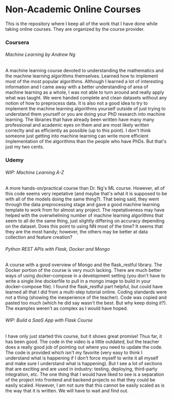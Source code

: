 # Non-Academic Online Courses

This is the repository where I keep all of the work that I have done while 
taking online courses. They are organized by the course provider. 

### Coursera
###### Machine Learning by Andrew Ng

A machine learning course devoted to understanding the mathematics and the 
machine learning algorithms themselves. Learned how to implement most of the 
most popular algorithms. Although I learned a lot of interesting information and
I came away with a better understanding of area of machine learning as a whole, 
I was not able to turn around and really apply what was taught. We were handed
complete and clean datasets without any notion of how to preprocess data. It is
also not a good idea to try to implement the machine learning algorithms 
yourself outside of just trying to understand them yourself or you are doing 
your PhD research into machine learning. The libraries that have already been
written have many many professional and academic eyes on them and are most
likely written correclty and as efficiently as possible (up to this point). I
don't think someone just getting into machine learning can write more efficient
implementation of the algorithms than the people who have PhDs. But that's just
my two cents.

### Udemy
###### WIP: Machine Learning A-Z

A more hands-on/practical course than Dr. Ng's ML course. However, all of this
code seems very repetative (and maybe that's what it is supposed to be with all
of the models doing the same thing?). That being said, they went through the 
data preprocessing stage and gave a good machine learning template to work from
for almost any project. The repetativeness may have helped with the overwhelming
number of machine learning algorithms that seem to all do the same thing, just 
slightly differing on accuracy depending on the dataset. Does this point to 
using NN most of the time? It seems that they are the most handy; however, the
others may be better at data collection and feature creation?

###### Python REST APIs with Flask, Docker and Mongo

A course with a good overview of Mongo and the flask_restful library. The Docker
portion of the course is very much lacking. There are much better ways of using
docker-compose in a development setting (you don't have to write a single line
dockerfile to pull in a mongo image to build in your docker-compose file). I 
found the flask_restful part helpful, but could have learned all that I did from
a multi-step tutorial online. Coding standards were not a thing (showing the 
inexperience of the teacher). Code was copied and pasted too much (which he did
say wasn't the best. But why keep doing it?). The examples weren't as complex as 
I would have hoped. 

###### WIP: Build a SaaS App with Flask Course

I have only just started this course, but it shows great promise! Thus far, it 
has been good. The code in the video is a little outdated, but the teacher does
a really good job of pointing out where you need to update the code. The code is
provided which isn't my favorite (very easy to think I understand what is 
happening if I don't force myself to write it all myself and make sure I 
understand what is happening). But I see a lot of sections that are exciting and
are used in industry: testing, deploying, third-party integration, etc. The one
thing that I would have liked to see is a separation of the project into 
frontend and backend projects so that they could be easily scaled. However, I am
not sure that this cannot be easily scaled as is the way that it is written. We 
will have to wait and find out.